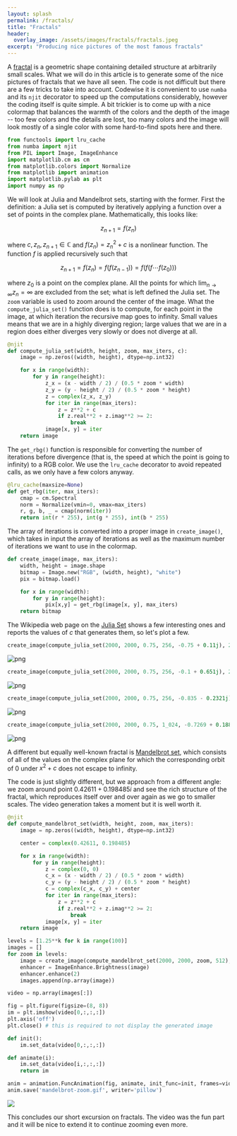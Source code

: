 ```yaml
---
layout: splash
permalink: /fractals/
title: "Fractals"
header:
  overlay_image: /assets/images/fractals/fractals.jpeg
excerpt: "Producing nice pictures of the most famous fractals"
---
```


A [fractal](https://en.wikipedia.org/wiki/Fractal) is a geometric shape containing detailed structure at arbitrarily small scales. What we will do in this article is to generate some of the nice pictures of fractals that we have all seen. The code is not difficult but there are a few tricks to take into account. Codewise it is convenient to use `numba` and its `njit` decorator to speed up the computations considerably, however the coding itself is quite simple. A bit trickier is to come up with a nice colormap that balances the warmth of the colors and the depth of the image -- too few colors and the details are lost, too many colors and the image will look mostly of a single color with some hard-to-find spots here and there.


```python
from functools import lru_cache
from numba import njit
from PIL import Image, ImageEnhance
import matplotlib.cm as cm
from matplotlib.colors import Normalize
from matplotlib import animation
import matplotlib.pylab as plt
import numpy as np
```

We will look at Julia and Mandelbrot sets, starting with the former. First the definition: a Julia set is computed by iteratively applying a function over a set of points in the complex plane. Mathematically, this looks like:

$$ z_{n+1} = f(z_n) $$

where $c, z_n, z_{n+1} \in \mathbb{C}$ and $f(z_n) = z_n^2 + c$ is a nonlinear function. The function $f$ is applied recursively such that

$$
z_{n + 1} = f(z_n) = f(f(z_{n-1})) = f(f(f \cdots f(z_0)))
$$

where $z_0$ is a point on the complex plane. All the points for which $\lim_{n \rightarrow \infty} z_{n} = \infty$ are excluded from the set; what is left defined the Julia set. The `zoom` variable is used to zoom around the center of the image. What the `compute_julia_set()` function does is to compute, for each point in the image, at which iteration the recursive map goes to infinity. Small values means that we are in a highly diverging region; large values that we are in a region does either diverges very slowly or does not diverge at all.


```python
@njit
def compute_julia_set(width, height, zoom, max_iters, c):
    image = np.zeros((width, height), dtype=np.int32)

    for x in range(width):
        for y in range(height):
            z_x = (x - width / 2) / (0.5 * zoom * width)
            z_y = (y - height / 2) / (0.5 * zoom * height)
            z = complex(z_x, z_y)
            for iter in range(max_iters):
                z = z**2 + c
                if z.real**2 + z.imag**2 >= 2:
                    break
            image[x, y] = iter
    return image
```

The `get_rbg()` function is responsible for converting the number of iterations before divergence (that is, the speed at which the point is going to infinity) to a RGB color. We use the `lru_cache` decorator to avoid repeated calls, as we only have a few colors anyway.


```python
@lru_cache(maxsize=None)
def get_rbg(iter, max_iters):
    cmap = cm.Spectral
    norm = Normalize(vmin=0, vmax=max_iters)
    r, g, b, _ = cmap(norm(iter))
    return int(r * 255), int(g * 255), int(b * 255)
```

The array of iterations is converted into a proper image in `create_image()`, which takes in input the array of iterations as well as the maximum number of iterations we want to use in the colormap.


```python
def create_image(image, max_iters):
    width, height = image.shape
    bitmap = Image.new("RGB", (width, height), "white")
    pix = bitmap.load()

    for x in range(width):
        for y in range(height):
            pix[x,y] = get_rbg(image[x, y], max_iters)
    return bitmap
```

The Wikipedia web page on the [Julia Set](https://en.wikipedia.org/wiki/Julia_set) shows a few interesting ones and reports the values of $c$ that generates them, so let's plot a few.


```python
create_image(compute_julia_set(2000, 2000, 0.75, 256, -0.75 + 0.11j), 256)
```




    
![png](/assets/images/fractals/fractals-1.png)
    




```python
create_image(compute_julia_set(2000, 2000, 0.75, 256, -0.1 + 0.651j), 256)
```




    
![png](/assets/images/fractals/fractals-2.png)
    




```python
create_image(compute_julia_set(2000, 2000, 0.75, 256, -0.835 - 0.2321j), 64)
```




    
![png](/assets/images/fractals/fractals-3.png)
    




```python
create_image(compute_julia_set(2000, 2000, 0.75, 1_024, -0.7269 + 0.1889j), 1_024)
```




    
![png](/assets/images/fractals/fractals-4.png)
    



A different but equally well-known fractal is [Mandelbrot set](https://en.wikipedia.org/wiki/Mandelbrot_set), which
consists of all of the values on the complex plane for which the corresponding orbit of 0 under $x^2 + c$ does not escape to infinity.

The code is just slightly different, but we approach from a different angle: we zoom around point $0.42611 + 0.198485 i$ and see the rich structure of the fractal, which reproduces itself over and over again as we go to smaller scales. The video generation takes a moment but it is well worth it.


```python
@njit
def compute_mandelbrot_set(width, height, zoom, max_iters):
    image = np.zeros((width, height), dtype=np.int32)

    center = complex(0.42611, 0.198485)

    for x in range(width):
        for y in range(height):
            z = complex(0, 0)
            c_x = (x - width / 2) / (0.5 * zoom * width)
            c_y = (y - height / 2) / (0.5 * zoom * height)
            c = complex(c_x, c_y) + center
            for iter in range(max_iters):
                z = z**2 + c
                if z.real**2 + z.imag**2 >= 2:
                    break
            image[x, y] = iter
    return image
```


```python
levels = [1.25**k for k in range(100)]
images = []
for zoom in levels:
    image = create_image(compute_mandelbrot_set(2000, 2000, zoom, 512), 512)
    enhancer = ImageEnhance.Brightness(image)
    enhancer.enhance(2)
    images.append(np.array(image))
```


```python
video = np.array(images[:]) 

fig = plt.figure(figsize=(8, 8))
im = plt.imshow(video[0,:,:,:])
plt.axis('off')
plt.close() # this is required to not display the generated image

def init():
    im.set_data(video[0,:,:,:])

def animate(i):
    im.set_data(video[i,:,:,:])
    return im

anim = animation.FuncAnimation(fig, animate, init_func=init, frames=video.shape[0], interval=150)
anim.save('mandelbrot-zoom.gif', writer='pillow')
```

<img src='/assets/images/fractals/mandelbrot-zoom.gif'/>

This concludes our short excursion on fractals. The video was the fun part and it will be nice to extend it to continue zooming even more.
